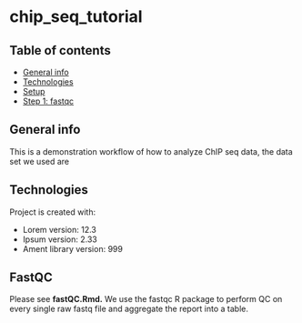 # chip_seq_tutorial


## Table of contents
* [General info](#general-info)
* [Technologies](#technologies)
* [Setup](#setup)
* [Step 1: fastqc](#fastqc)

## General info
This is a demonstration workflow of how to analyze ChIP seq data, the data set we used are
	
## Technologies
Project is created with:
* Lorem version: 12.3
* Ipsum version: 2.33
* Ament library version: 999

## FastQC
Please see **fastQC.Rmd.**
We use the fastqc R package to perform QC on every single raw fastq file and aggregate the report into a table.
